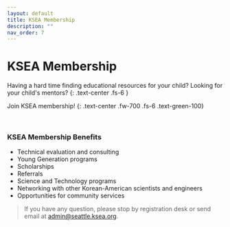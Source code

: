 ```yaml
---
layout: default
title: KSEA Membership
description: ""
nav_order: 7
---
```

# KSEA Membership

Having a hard time finding educational resources for your child? 
Looking for your child's mentors?
{: .text-center .fs-6 }

Join KSEA membership!
{: .text-center .fw-700 .fs-6 .text-green-100}

<br>

### KSEA Membership Benefits

* Technical evaluation and consulting
* Young Generation programs
* Scholarships
* Referrals
* Science and Technology programs
* Networking with other Korean-American scientists and engineers
* Opportunities for community services

> If you have any question, please stop by registration desk or send email at admin@seattle.ksea.org.